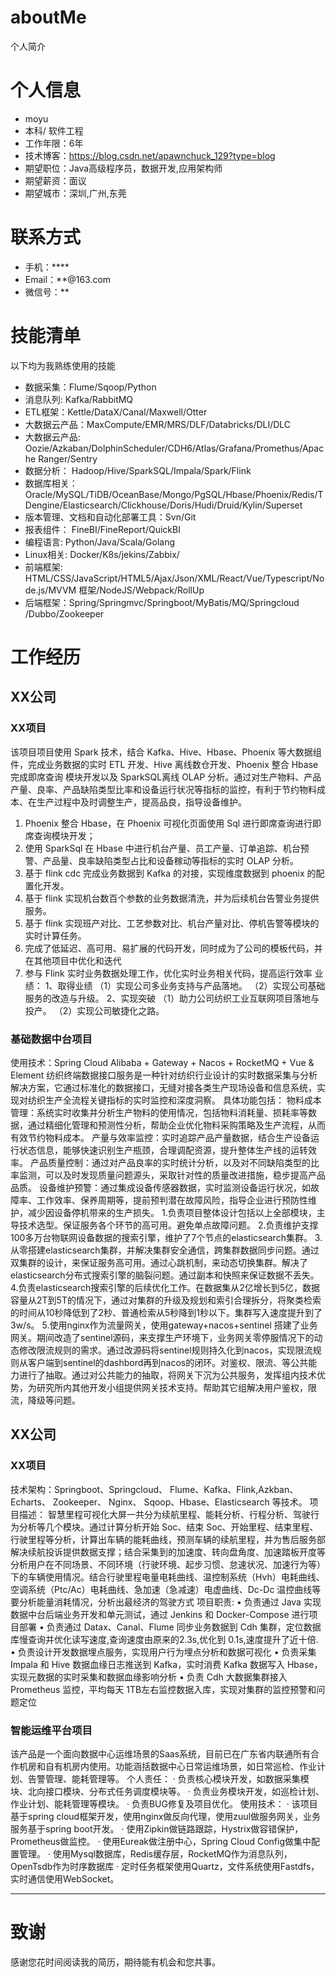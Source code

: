 # aboutMe
 个人简介

# 个人信息

 - moyu
 - 本科/ 软件工程 
 - 工作年限：6年
 - 技术博客：https://blog.csdn.net/apawnchuck_129?type=blog
 - 期望职位：Java高级程序员，数据开发,应用架构师
 - 期望薪资：面议
 - 期望城市：深圳,广州,东莞

# 联系方式

- 手机：****
- Email：**@163.com
- 微信号：**

# 技能清单
以下均为我熟练使用的技能
- 数据采集：Flume/Sqoop/Python
- 消息队列: Kafka/RabbitMQ
- ETL框架：Kettle/DataX/Canal/Maxwell/Otter
- 大数据云产品：MaxCompute/EMR/MRS/DLF/Databricks/DLI/DLC
- 大数据云产品: Oozie/Azkaban/DolphinScheduler/CDH6/Atlas/Grafana/Promethus/Apache Ranger/Sentry
- 数据分析： Hadoop/Hive/SparkSQL/Impala/Spark/Flink
- 数据库相关：Oracle/MySQL/TiDB/OceanBase/Mongo/PgSQL/Hbase/Phoenix/Redis/TDengine/Elasticsearch/Clickhouse/Doris/Hudi/Druid/Kylin/Superset
- 版本管理、文档和自动化部署工具：Svn/Git
- 报表组件： FineBI/FineReport/QuickBI
- 编程语言: Python/Java/Scala/Golang
- Linux相关: Docker/K8s/jekins/Zabbix/
- 前端框架: HTML/CSS/JavaScript/HTML5/Ajax/Json/XML/React/Vue/Typescript/Node.js/MVVM 框架/NodeJS/Webpack/RollUp
-  后端框架：Spring/Springmvc/Springboot/MyBatis/MQ/Springcloud
/Dubbo/Zookeeper


# 工作经历


## XX公司

### XX项目 
该项目项目使用 Spark 技术，结合 Kafka、Hive、Hbase、Phoenix 等大数据组件，完成业务数据的实时 ETL 开发、Hive 离线数仓开发、Phoenix 整合 Hbase 完成即席查询 模块开发以及 SparkSQL离线 OLAP 分析。通过对生产物料、产品产量、良率、产品缺陷类型比率和设备运行状况等指标的监控，有利于节约物料成本、在生产过程中及时调整生产，提高品良，指导设备维护。
1. Phoenix 整合 Hbase，在 Phoenix 可视化页面使用 Sql 进行即席查询进行即席查询模块开发；
2. 使用 SparkSql 在 Hbase 中进行机台产量、员工产量、订单追踪、机台预警、产品量、良率缺陷类型占比和设备稼动等指标的实时 OLAP 分析。
3. 基于 flink cdc 完成业务数据到 Kafka 的对接，实现维度数据到 phoenix 的配置化开发。
4. 基于 flink 实现机台数百个参数的业务数据清洗，并为后续机台告警业务提供服务。
5. 基于 flink 实现班产对比、工艺参数对比、机台产量对比、停机告警等模块的实时计算任务。
6. 完成了低延迟、高可用、易扩展的代码开发，同时成为了公司的模板代码，并在其他项目中优化和迭代
7. 参与 Flink 实时业务数据处理工作，优化实时业务相关代码，提高运行效率
业绩：
1、取得业绩
（1）实现公司多业务支持与产品落地。
（2）实现公司基础服务的改造与升级。
2、实现突破
（1）助力公司纺织工业互联网项目落地与投产。
（2）实现公司敏捷化之路。

### 基础数据中台项目 
使用技术：Spring Cloud Alibaba + Gateway + Nacos + RocketMQ + Vue & Element
纺织终端数据接口服务是一种针对纺织行业设计的实时数据采集与分析解决方案，它通过标准化的数据接口，无缝对接各类生产现场设备和信息系统，实现对纺织生产全流程关键指标的实时监控和深度洞察。
具体功能包括：
物料成本管理：系统实时收集并分析生产物料的使用情况，包括物料消耗量、损耗率等数据，通过精细化管理和预测性分析，帮助企业优化物料采购策略及生产流程，从而有效节约物料成本。
产量与效率监控：实时追踪产品产量数据，结合生产设备运行状态信息，能够快速识别生产瓶颈，合理调配资源，提升整体生产线的运转效率。
产品质量控制：通过对产品良率的实时统计分析，以及对不同缺陷类型的比率监测，可以及时发现质量问题源头，采取针对性的质量改进措施，稳步提高产品品质。
设备维护预警：通过集成设备传感器数据，实时监测设备运行状况，如故障率、工作效率、保养周期等，提前预判潜在故障风险，指导企业进行预防性维护，减少因设备停机带来的生产损失。
1.负责项目整体设计包括以上全部模块，主导技术选型。保证服务各个环节的高可用。避免单点故障问题。
2.负责维护支撑100多万台物联网设备数据的搜索引擎，维护了7个节点的elasticsearch集群。
3.从零搭建elasticsearch集群，并解决集群安全通信，跨集群数据同步问题。通过双集群的设计，来保证服务高可用。通过心跳机制，来动态切换集群。解决了elasticsearch分布式搜索引擎的脑裂问题。通过副本和快照来保证数据不丢失。
4.负责elasticsearch搜索引擎的后续优化工作。在数据集从2亿增长到5亿，数据容量从2T到5T的情况下，通过对集群的升级及规划和索引合理拆分，将聚类检索的时间从10秒降低到了2秒、普通检索从5秒降到1秒以下。集群写入速度提升到了3w/s。
5.使用nginx作为流量网关，使用gateway+nacos+sentinel 搭建了业务网关。期间改造了sentinel源码，来支撑生产环境下，业务网关零停服情况下的动态修改限流规则的需求。通过改源码将sentinel规则持久化到nacos，实现限流规则从客户端到sentinel的dashbord再到nacos的闭环。对鉴权、限流、等公共能力进行了抽取。通过对公共能力的抽取，将网关下沉为公共服务，发挥组内技术优势，为研究所内其他开发小组提供网关技术支持。帮助其它组解决用户鉴权，限流，降级等问题。



## XX公司

### XX项目 
技术架构：Springboot、Springcloud、 Flume、Kafka、Flink,Azkban、 Echarts、 Zookeeper、 Nginx、
Sqoop、Hbase、Elasticsearch 等技术。
项目描述：
智慧里程可视化大屏一共分为续航里程、能耗分析、行程分析、驾驶行为分析等几个模块。通过计算分析开始 Soc、结束 Soc、开始里程、结束里程、行驶里程等分析，计算出车辆的能耗曲线，预测车辆的续航里程，并为售后服务部解决续航投诉提供数据支撑；结合采集到的加速度、转向盘角度、加速踏板开度等分析用户在不同场景、不同环境（行驶环境、起步习惯、怠速状况、加速行为等）下的车辆使用情况。结合行驶里程电量电耗曲线、温控制系统（Hvh）电耗曲线、空调系统（Ptc/Ac）电耗曲线、急加速（急减速）电虚曲线、Dc-Dc 温控曲线等要分析能量消耗情况，分析出最经济的驾驶方式
项目职责:
• 负责通过 Java 实现数据中台后端业务开发和单元测试，通过 Jenkins 和 Docker-Compose 进行项目部署
• 负责通过 Datax、Canal、Flume 同步业务数据到 Cdh 集群，定位数据库慢查询并优化读写速度,查询速度由原来的2.3s,优化到 0.1s,速度提升了近十倍.
• 负责设计开发数据埋点服务，实现用户行为埋点分析和数据可视化
• 负责采集 Impala 和 Hive 数据血缘日志推送到 Kafka，实时消费 Kafka 数据写入 Hbase，实现元数据的实时采集和数据血缘影响分析
• 负责 Cdh 大数据集群接入 Prometheus 监控，平均每天 1TB左右监控数据入库，实现对集群的监控预警和问题定位





### 智能运维平台项目
该产品是一个面向数据中心运维场景的Saas系统，目前已在广东省内联通所有合作机房和自有机房内使用。功能涵括数据中心日常运维场景，如日常巡检、作业计划、告警管理、能耗管理等。
个人责任：
· 负责核心模块开发，如数据采集模块、北向接口模块、分布式任务调度模块等。
· 负责业务模块开发，如巡检计划、作业计划、能耗管理等模块。
· 负责BUG修复及项目优化。
使用技术：
· 该项目基于spring cloud框架开发，使用nginx做反向代理，使用zuul做服务网关，业务服务基于spring boot开发。
· 使用Zipkin做链路跟踪，Hystrix做容错保护，Prometheus做监控。
· 使用Eureak做注册中心，Spring Cloud Config做集中配置管理。
· 使用Mysql数据库，Redis缓存层，RocketMQ作为消息队列，OpenTsdb作为时序数据库
· 定时任务框架使用Quartz，文件系统使用Fastdfs，实时通信使用WebSocket。




---      
# 致谢
感谢您花时间阅读我的简历，期待能有机会和您共事。

